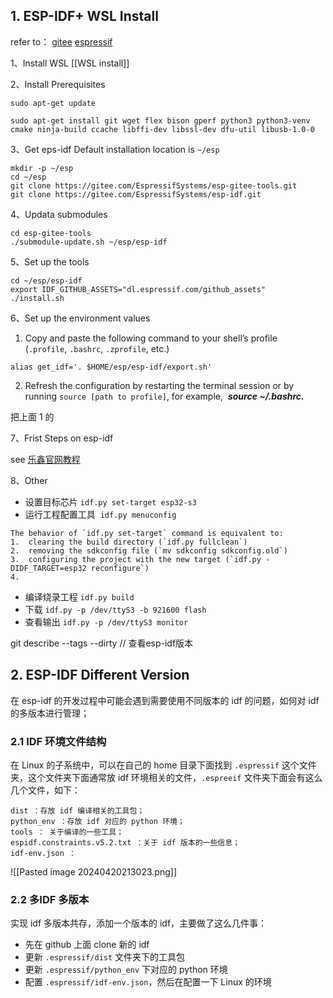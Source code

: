 
## 1. ESP-IDF+ WSL Install
refer to：
[gitee](https://gitee.com/EspressifSystems/esp-gitee-tools/blob/master/docs/README-submodule-update.md)
[espressif](https://docs.espressif.com/projects/esp-idf/en/latest/esp32/get-started/linux-macos-setup.html)

1、Install WSL
[[WSL install]]

2、Install Prerequisites
~~~
sudo apt-get update

sudo apt-get install git wget flex bison gperf python3 python3-venv cmake ninja-build ccache libffi-dev libssl-dev dfu-util libusb-1.0-0
~~~

3、Get eps-idf
Default installation location is `~/esp`
~~~
mkdir -p ~/esp
cd ~/esp
git clone https://gitee.com/EspressifSystems/esp-gitee-tools.git
git clone https://gitee.com/EspressifSystems/esp-idf.git
~~~

4、Updata submodules
~~~
cd esp-gitee-tools
./submodule-update.sh ~/esp/esp-idf
~~~

5、Set up the tools
~~~
cd ~/esp/esp-idf
export IDF_GITHUB_ASSETS="dl.espressif.com/github_assets"
./install.sh
~~~

6、Set up the environment values
1. Copy and paste the following command to your shell’s profile (`.profile`, `.bashrc`, `.zprofile`, etc.)
~~~
alias get_idf='. $HOME/esp/esp-idf/export.sh'
~~~
2.  Refresh the configuration by restarting the terminal session or by running `source [path to profile]`, for example,  ***source ~/.bashrc.***

把上面 1 的

7、Frist Steps on esp-idf

see [乐鑫官网教程](https://docs.espressif.com/projects/esp-idf/en/latest/esp32/get-started/linux-macos-setup.html)

8、Other
- 设置目标芯片
`idf.py set-target esp32-s3` 
- 运行工程配置工具 
`idf.py menuconfig`

~~~
The behavior of `idf.py set-target` command is equivalent to:
1.  clearing the build directory (`idf.py fullclean`)
2.  removing the sdkconfig file (`mv sdkconfig sdkconfig.old`)
3.  configuring the project with the new target (`idf.py -DIDF_TARGET=esp32 reconfigure`)
4. 
~~~
- 编译烧录工程
`idf.py build`
- 下载
`idf.py -p /dev/ttyS3 -b 921600 flash`
- 查看输出
`idf.py -p /dev/ttyS3 monitor`

git describe --tags --dirty // 查看esp-idf版本

## 2. ESP-IDF Different Version

在 esp-idf 的开发过程中可能会遇到需要使用不同版本的 idf 的问题，如何对 idf 的多版本进行管理；

### 2.1 IDF 环境文件结构

在 Linux 的子系统中，可以在自己的 home 目录下面找到 `.espressif` 这个文件夹，这个文件夹下面通常放 idf 环境相关的文件，`.espreeif` 文件夹下面会有这么几个文件，如下：

~~~
dist ：存放 idf 编译相关的工具包；
python_env ：存放 idf 对应的 python 环境；
tools ： 关于编译的一些工具；
espidf.constraints.v5.2.txt ：关于 idf 版本的一些信息；
idf-env.json ：
~~~

![[Pasted image 20240420213023.png]]


### 2.2 多IDF 多版本

实现 idf 多版本共存，添加一个版本的 idf，主要做了这么几件事：
- 先在 github 上面 clone 新的 idf
- 更新 `.espressif/dist` 文件夹下的工具包
- 更新 `.espressif/python_env` 下对应的 python 环境
- 配置 `.espressif/idf-env.json`，然后在配置一下 Linux 的环境